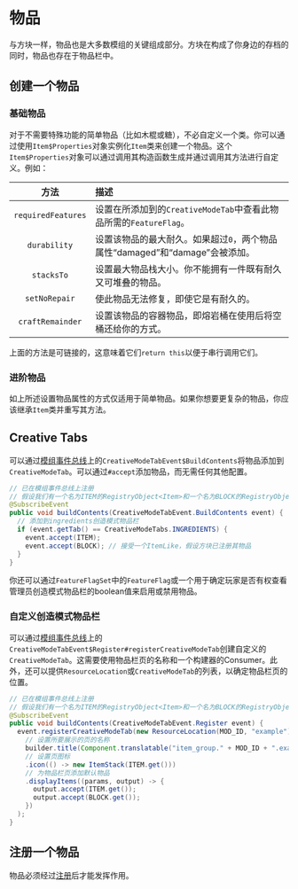 物品
====

与方块一样，物品也是大多数模组的关键组成部分。方块在构成了你身边的存档的同时，物品也存在于物品栏中。

创建一个物品
-----------

### 基础物品

对于不需要特殊功能的简单物品（比如木棍或糖），不必自定义一个类。你可以通过使用`Item$Properties`对象实例化`Item`类来创建一个物品。这个`Item$Properties`对象可以通过调用其构造函数生成并通过调用其方法进行自定义。例如：

|      方法          |                  描述                         |
|:------------------:|:----------------------------------------------|
| `requiredFeatures` | 设置在所添加到的`CreativeModeTab`中查看此物品所需的`FeatureFlag`。 |
| `durability`       | 设置该物品的最大耐久。如果超过`0`，两个物品属性“damaged”和“damage”会被添加。 |
| `stacksTo`         | 设置最大物品栈大小。你不能拥有一件既有耐久又可堆叠的物品。 |
| `setNoRepair`      | 使此物品无法修复，即使它是有耐久的。 |
| `craftRemainder`   | 设置该物品的容器物品，即熔岩桶在使用后将空桶还给你的方式。 |

上面的方法是可链接的，这意味着它们`return this`以便于串行调用它们。

### 进阶物品

如上所述设置物品属性的方式仅适用于简单物品。如果你想要更复杂的物品，你应该继承`Item`类并重写其方法。

## Creative Tabs

可以通过[模组事件总线][modbus]上的`CreativeModeTabEvent$BuildContents`将物品添加到`CreativeModeTab`。可以通过`#accept`添加物品，而无需任何其他配置。

```java
// 已在模组事件总线上注册
// 假设我们有一个名为ITEM的RegistryObject<Item>和一个名为BLOCK的RegistryObject<Block>
@SubscribeEvent
public void buildContents(CreativeModeTabEvent.BuildContents event) {
  // 添加到ingredients创造模式物品栏
  if (event.getTab() == CreativeModeTabs.INGREDIENTS) {
    event.accept(ITEM);
    event.accept(BLOCK); // 接受一个ItemLike，假设方块已注册其物品
  }
}
```

你还可以通过`FeatureFlagSet`中的`FeatureFlag`或一个用于确定玩家是否有权查看管理员创造模式物品栏的boolean值来启用或禁用物品。

### 自定义创造模式物品栏

可以通过[模组事件总线][modbus]上的`CreativeModeTabEvent$Register#registerCreativeModeTab`创建自定义的`CreativeModeTab`。这需要使用物品栏页的名称和一个构建器的Consumer。此外，还可以提供`ResourceLocation`或`CreativeModeTab`的列表，以确定物品栏页的位置。

```java
// 已在模组事件总线上注册
// 假设我们有一个名为ITEM的RegistryObject<Item>和一个名为BLOCK的RegistryObject<Block>
@SubscribeEvent
public void buildContents(CreativeModeTabEvent.Register event) {
  event.registerCreativeModeTab(new ResourceLocation(MOD_ID, "example"), builder ->
    // 设置所要展示的页的名称
    builder.title(Component.translatable("item_group." + MOD_ID + ".example"))
    // 设置页图标
    .icon(() -> new ItemStack(ITEM.get()))
    // 为物品栏页添加默认物品
    .displayItems((params, output) -> {
      output.accept(ITEM.get());
      output.accept(BLOCK.get());
    })
  );
}
```

注册一个物品
-----------

物品必须经过[注册][registering]后才能发挥作用。

[modbus]: ../concepts/events.md#mod-event-bus
[registering]: ../concepts/registries.md#methods-for-registering
